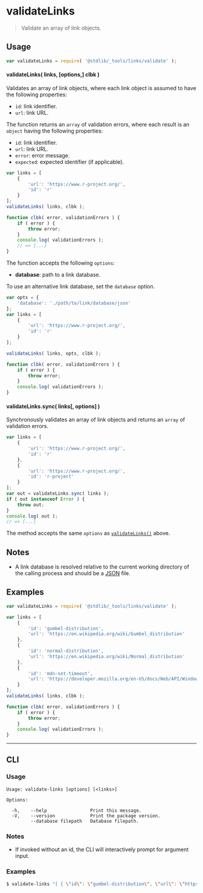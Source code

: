 <!--

@license Apache-2.0

Copyright (c) 2022 The Stdlib Authors.

Licensed under the Apache License, Version 2.0 (the "License");
you may not use this file except in compliance with the License.
You may obtain a copy of the License at

   http://www.apache.org/licenses/LICENSE-2.0

Unless required by applicable law or agreed to in writing, software
distributed under the License is distributed on an "AS IS" BASIS,
WITHOUT WARRANTIES OR CONDITIONS OF ANY KIND, either express or implied.
See the License for the specific language governing permissions and
limitations under the License.

-->

# validateLinks

> Validate an array of link objects.

<!-- Section to include introductory text. Make sure to keep an empty line after the intro `section` element and another before the `/section` close. -->

<section class="intro">

</section>

<!-- /.intro -->

<!-- Package usage documentation. -->

<section class="usage">

## Usage

```javascript
var validateLinks = require( '@stdlib/_tools/links/validate' );
```

<a name="async"></a>

#### validateLinks( links, \[options,] clbk )

Validates an array of link objects, where each link object is assumed to have the following properties:

-   `id`: link identifier.
-   `url`: link URL.

The function returns an `array` of validation errors, where each result is an `object` having the following properties:

-   `id`: link identifier.
-   `url`: link URL.
-   `error`: error message.
-   `expected`: expected identifier (if applicable).

```javascript
var links = [
    {
        'url': 'https://www.r-project.org/',
        'id': 'r'
    }
];
validateLinks( links, clbk );

function clbk( error, validationErrors ) {
    if ( error ) {
        throw error;
    }
    console.log( validationErrors );
    // => [...]
}
```

The function accepts the following `options`:

-   **database**: path to a link database.

To use an alternative link database, set the `database` option.

<!-- run-disable -->

```javascript
var opts = {
    'database': './path/to/link/database/json'
};
var links = [
    {
        'url': 'https://www.r-project.org/',
        'id': 'r'
    }
];

validateLinks( links, opts, clbk );

function clbk( error, validationErrors ) {
    if ( error ) {
        throw error;
    }
    console.log( validationErrors );
}
```

#### validateLinks.sync( links\[, options] )

Synchronously validates an array of link objects and returns an `array` of validation errors.

```javascript
var links = [
    {
        'url': 'https://www.r-project.org/',
        'id': 'r'
    },
    {
        'url': 'https://www.r-project.org/',
        'id': 'r-project'
    }
];
var out = validateLinks.sync( links );
if ( out instanceof Error ) {
    throw out;
}
console.log( out );
// => [...]
```

The method accepts the same `options` as [`validateLinks()`](#async) above.

</section>

<!-- /.usage -->

<!-- Package usage notes. Make sure to keep an empty line after the `section` element and another before the `/section` close. -->

<section class="notes">

## Notes

-   A link database is resolved relative to the current working directory of the calling process and should be a [JSON][json] file.

</section>

<!-- /.notes -->

<!-- Package usage examples. -->

<section class="examples">

## Examples

<!-- eslint no-undef: "error" -->

```javascript
var validateLinks = require( '@stdlib/_tools/links/validate' );

var links = [
    {
        'id': 'gumbel-distribution',
        'url': 'https://en.wikipedia.org/wiki/Gumbel_distribution'
    },
    {
        'id': 'normal-distribution',
        'url': 'https://en.wikipedia.org/wiki/Normal_distribution'
    },
    {
        'id': 'mdn-set-timeout',
        'url': 'https://developer.mozilla.org/en-US/docs/Web/API/WindowOrWorkerGlobalScope/setTimeout'
    }
];
validateLinks( links, clbk );

function clbk( error, validationErrors ) {
    if ( error ) {
        throw error;
    }
    console.log( validationErrors );
}
```

</section>

<!-- /.examples -->

<!-- Section for describing a command-line interface. -->

* * *

<section class="cli">

## CLI

<!-- CLI usage documentation. -->

<section class="usage">

### Usage

```text
Usage: validate-links [options] [<links>]

Options:

  -h,    --help                Print this message.
  -V,    --version             Print the package version.
         --database filepath   Database filepath.
```

</section>

<!-- /.usage -->

<!-- CLI usage notes. Make sure to keep an empty line after the `section` element and another before the `/section` close. -->

<section class="notes">

### Notes

-   If invoked without an id, the CLI will interactively prompt for argument input.

</section>

<!-- /.notes -->

<!-- CLI usage examples. -->

<section class="examples">

### Examples

```bash
$ validate-links "[ { \"id\": \"gumbel-distribution\", \"url\": \"https://en.wikipedia.org/wiki/Gumbel_distribution\" } ]"
```

</section>

<!-- /.examples -->

</section>

<!-- /.cli -->

<!-- Section to include cited references. If references are included, add a horizontal rule *before* the section. Make sure to keep an empty line after the `section` element and another before the `/section` close. -->

<section class="references">

</section>

<!-- /.references -->

<!-- Section for related `stdlib` packages. Do not manually edit this section, as it is automatically populated. -->

<section class="related">

</section>

<!-- /.related -->

<!-- Section for all links. Make sure to keep an empty line after the `section` element and another before the `/section` close. -->

<section class="links">

[json]: http://www.json.org/

</section>

<!-- /.links -->
